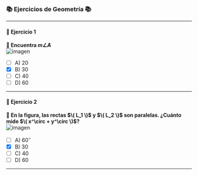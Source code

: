 ### 📚 Ejercicios de Geometría 📚

---

#### **🔢 Ejercicio 1**  
**📝 Encuentra $m\angle A$**  
![imagen](https://github.com/user-attachments/assets/8975dccf-8c94-43bb-af3b-d67698f647f4)

- [ ] A) 20   
- [x] B) 30  
- [ ] C) 40 
- [ ] D) 60  

---

#### **🔢 Ejercicio 2**  
**📝 En la figura, las rectas $\( L_1 \)$ y $\( L_2 \)$ son paralelas. ¿Cuánto mide $\( x^\circ + y^\circ \)$?**  
![imagen](https://github.com/user-attachments/assets/4947bd37-c7fb-445f-b761-0d9d1926bb03)


- [ ] A) $60^\circ$   
- [x] B) 30  
- [ ] C) 40 
- [ ] D) 60  

---
  
